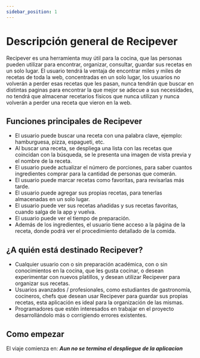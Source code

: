 ```yaml
---
sidebar_position: 1
---
```


# Descripción general de Recipever

Recipever es una herramienta muy útil para la cocina, que las personas pueden utilizar para encontrar, organizar, consultar, guardar sus recetas en un solo lugar. El usuario tendrá la ventaja de encontrar miles y miles de recetas de toda la web, concentradas en un solo lugar, los usuarios no volverán a perder esas recetas que les pasan, nunca tendrán que buscar en distintas paginas para encontrar la que mejor se adecue a sus necesidades, no tendrá que almacenar recetarios físicos que nunca utilizan y nunca volverán a perder una receta que vieron en la web. 

## Funciones principales de Recipever

 - El usuario puede buscar una receta con una palabra clave, ejemplo: hamburguesa, pizza, espagueti, etc.
- Al buscar una receta, se despliega una lista con las recetas que coincidan con la búsqueda, se le presenta una imagen de vista previa y el nombre de la receta. 
- El usuario puede actualizar el número de porciones, para saber cuantos ingredientes comprar para la cantidad de personas que comerán.
- El usuario puede marcar recetas como favoritas, para revisarlas más tarde.
- El usuario puede agregar sus propias recetas, para tenerlas almacenadas en un solo lugar.
- El usuario puede ver sus recetas añadidas y sus recetas favoritas, cuando salga de la app y vuelva.
- El usuario puede ver el tiempo de preparación.
- Además de los ingredientes, el usuario tiene acceso a la página de la receta, donde podrá ver el procedimiento detallado de la comida.


## ¿A quién está destinado Recipever?

- Cualquier usuario con o sin preparación académica, con o sin conocimientos en la cocina, que les gusta cocinar, o desean experimentar con nuevos platillos, y desean utilizar Recipever para organizar sus recetas.
- Usuarios avanzados / profesionales, como estudiantes de gastronomía, cocineros, chefs que desean usar Recipever para guardar sus propias recetas, esta aplicación es ideal para la organización de las mismas. 
- Programadores que estén interesados en trabajar en el proyecto desarrollándolo más o corrigiendo errores existentes.


## Como empezar

El viaje comienza en:  ***Aun no se termina el despliegue de la aplicacion***


